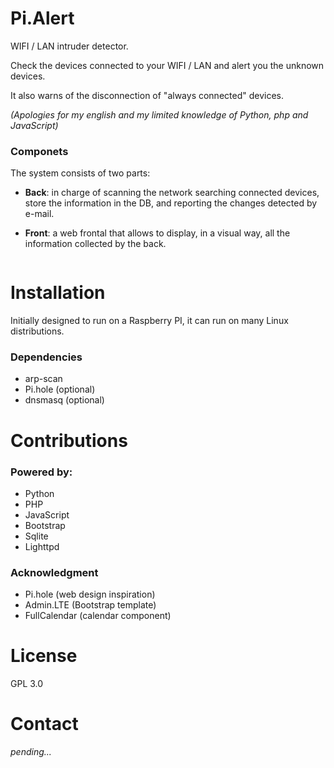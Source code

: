 # Pi.Alert
WIFI / LAN intruder detector.

Check the devices connected to your WIFI / LAN and alert you the unknown devices.

It also warns of the disconnection of "always connected" devices.

*(Apologies for my english and my limited knowledge of Python, php and JavaScript)*


### Componets
The system consists of two parts:

- **Back**: in charge of scanning the network searching connected devices, store the information in the DB, and reporting the changes detected by e-mail.

- **Front**: a web frontal that allows to display, in a visual way, all the information collected by the back.
<Image>

# Installation
Initially designed to run on a Raspberry PI, it can run on many Linux distributions.

### Dependencies
- arp-scan
- Pi.hole (optional)
- dnsmasq (optional)

# Contributions
### Powered by:
- Python
- PHP
- JavaScript
- Bootstrap
- Sqlite
- Lighttpd

### Acknowledgment
- Pi.hole (web design inspiration)
- Admin.LTE (Bootstrap template)
- FullCalendar (calendar component)

# License
GPL 3.0

# Contact
_pending..._
